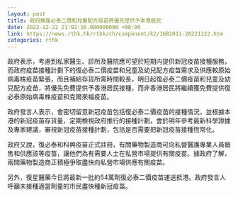 ```yaml
---
layout: post
title: 政府稱復必泰二價和兒童配方疫苗將優先提供予本港居民
date: 2022-12-22 21:02:16.000000000 +08:00
link: https://news.rthk.hk/rthk/ch/component/k2/1681011-20221222.htm
categories: rthk
---
```


政府表示，考慮到私家醫生、診所及醫院應可望於短期内提供新冠疫苗接種服務，而政府疫苗接種計劃下的復必泰二價疫苗和兒童及幼兒配方疫苗需求及供應較原始病毒株疫苗緊張，而且補給存貨所需時間較長，明日起復必泰二價疫苗和兒童及幼兒配方疫苗，將優先免費提供予香港居民接種，而非香港居民將繼續獲免費提供復必泰原始病毒株疫苗和克爾來福疫苗。

政府發言人表示，會密切留意新冠疫苗包括復必泰二價疫苗的接種情況，並根據本港的新冠疫苗存貨量，定期檢視政府推行的接種計劃，會於明年參考最新科學證據及專家建議，審視新冠疫苗接種計劃，包括是否需要把新冠疫苗接種恆常化。

政府又說，復必泰和科興疫苗正式註冊，有關藥物製造商可向私營醫護專業人員銷售和供應該等疫苗，讓他們為有需要人士在私營市場提供有關疫苗。據政府了解，兩間藥物製造商正積極爭取盡快向私營市場供應有關疫苗。

另外，復星醫藥今日將最新一批約54萬劑復必泰二價疫苗運送抵港。政府發言人呼籲未接種適當劑量的市民盡快種新冠疫苗。
